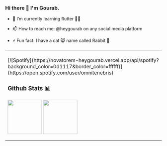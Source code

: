 ### Hi there 👋 I'm Gourab.
<!-- - 🔭 I’m currently working on ... -->
- 🌱 I’m currently learning flutter 🧑‍💻
<!-- - 👯 I’m looking to collaborate on ... -->
<!-- - 🤔 I’m looking for help with ... -->
<!-- - 💬 Ask me about ... -->
- 📫 How to reach me: @heygourab on any social media platform
<!-- - 😄 Pronouns: ... -->
- ⚡ Fun fact: I have a cat 😸 name called Rabbit 🐰

<table width="100%"> 
 <tr>
 <td width="50%">
&nbsp; <br> [![Spotify](https://novatorem-heygourab.vercel.app/api/spotify?background_color=0d1117&border_color=ffffff)](https://open.spotify.com/user/omnitenebris)



### Github Stats 📊
<p align="left">
<img height="110cm" src="https://github-readme-stats.vercel.app/api?username=heygourab&count_private=true&show_icons=true&hide=contribs,prs&theme=dark&hide_title=true" align = "center"/> <img height="110cm" src="https://github-readme-stats.vercel.app/api/top-langs/?username=heygourab&hide=javascript,html,hack&theme=dark&hide_title=true&layout=compact" align = "center"/>
</p>
